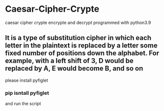 # Caesar-Cipher-Crypte
caesar cipher crypte encrypte and decrypt programmed with python3.9

## It is a type of substitution cipher in which each letter in the plaintext is replaced by a letter some fixed number of positions down the alphabet. For example, with a left shift of 3, D would be replaced by A, E would become B, and so on


please install pyfiglet
### pip isntall pyfiglet

and run the script
